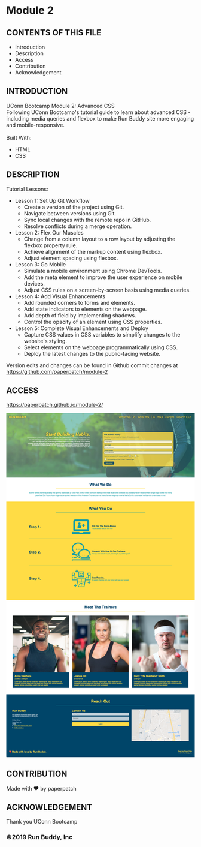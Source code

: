 # Module 2

## CONTENTS OF THIS FILE

* Introduction
* Description
* Access
* Contribution
* Acknowledgement


## INTRODUCTION

UConn Bootcamp Module 2: Advanced CSS <br />
Following UConn Bootcamp's tutorial guide to learn about advanced CSS - including media queries and flexbox to make Run Buddy site more engaging and mobile-responsive. <br />
<br/>
Built With:
- HTML
- CSS

## DESCRIPTION
Tutorial Lessons:

- Lesson 1: Set Up Git Workflow
    - Create a version of the project using Git.
    - Navigate between versions using Git.
    - Sync local changes with the remote repo in GitHub.
    - Resolve conflicts during a merge operation.
- Lesson 2: Flex Our Muscles
    - Change from a column layout to a row layout by adjusting the flexbox property rule.
    - Achieve alignment of the markup content using flexbox.
    - Adjust element spacing using flexbox.
- Lesson 3: Go Mobile
    - Simulate a mobile environment using Chrome DevTools.
    - Add the meta element to improve the user experience on mobile devices.
    - Adjust CSS rules on a screen-by-screen basis using media queries.
- Lesson 4: Add Visual Enhancements
    -  Add rounded corners to forms and elements.
    - Add state indicators to elements on the webpage.
    - Add depth of field by implementing shadows.
    - Control the opacity of an element using CSS properties.
- Lesson 5: Complete Visual Enhancements and Deploy
    - Capture CSS values in CSS variables to simplify changes to the website's styling.
    - Select elements on the webpage programmatically using CSS.
    - Deploy the latest changes to the public-facing website.

Version edits and changes can be found in Github commit changes at https://github.com/paperpatch/module-2


## ACCESS
https://paperpatch.github.io/module-2/

![Alt text](./assets/images/run-buddy-advanced-css.png "run buddy website") 

## CONTRIBUTION
Made with ❤️ by paperpatch

## ACKNOWLEDGEMENT
Thank you UConn Bootcamp

### ©️2019 Run Buddy, Inc 
